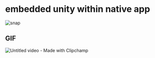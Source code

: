 # embedded unity within native app

![snap](https://user-images.githubusercontent.com/29319041/180631607-ccce546e-0131-494f-870d-687824c17a65.PNG)

## GIF 
![Untitled video - Made with Clipchamp](https://user-images.githubusercontent.com/29319041/180655055-e3494e8b-b831-4b0d-b394-624b9186d5c6.gif)

